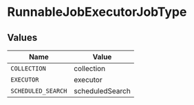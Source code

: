 # RunnableJobExecutorJobType


## Values

| Name               | Value              |
| ------------------ | ------------------ |
| `COLLECTION`       | collection         |
| `EXECUTOR`         | executor           |
| `SCHEDULED_SEARCH` | scheduledSearch    |